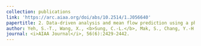 ```yaml
---
collection: publications
link: 'https://arc.aiaa.org/doi/abs/10.2514/1.J056640'
papertitle: 2. Data-driven analysis and mean flow prediction using a physics-based surrogate model for design exploration.
author: Yeh, S.-T., Wang, X., <b>Sung, C.-L.</b>, Mak, S., Chang, Y.-H., Wu, C. F. J., and Yang, V. (2018)
journal: <i>AIAA Journal</i>, 56(6):2429-2442.
---
```

